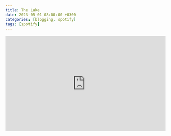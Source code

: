 ```yaml
---
title: The Lake
date: 2023-05-01 08:00:00 +0300
categories: [blogging, spotify]
tags: [spotify]
---
```



<iframe src="https://embed.spotify.com/?uri=spotify%3Atrack%3Ac197bde526484bb3" width="100%" height="300" frameborder="0" allowtransparency="true"></iframe>
